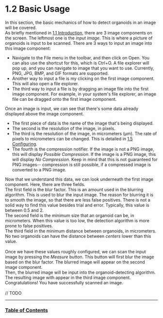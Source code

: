 # 1.2 Basic Usage

In this section, the basic mechanics of how to detect organoids in an image will be covered.
<br />
As briefly mentioned in [1.1 Introduction]($LOCAL/Introduction.md), there are 3 image components on the screen.
The leftmost one is the *input image*. This is where a picture of organoids is input to be scanned.
There are 3 ways to input an image into this image component:

* Navigate to the File menu in the toolbar, and then click on Open.
  You can also use the shortcut for this, which is Ctrl+O.
  A file explorer will pop up, and you can navigate to image that you want to use.
  Currently, PNG, JPG, BMP, and GIF formats are supported.
* Another way to input a file is my clicking on the first image component.
  This will also open a file explorer.
* The third way to input a file is by dragging an image file into the first image component.
  For example, in your system's file explorer, an image file can be dragged onto the first image component.

Once an image is input, we can see that there's some data already displayed above the image component.
* The first piece of data is the name of the image that's being displayed.
* The second is the resolution of the image, in pixels.
* The third is the resolution of the image, in micrometers (μm). The rate of pixels to micrometers can be changed. This is detailed in [1.5 Configuring]($LOCAL/Configuring.md).
* The fourth is the compression notifier. If the image is not a PNG image, this will display _Possible Compression_.
  If the image is a PNG image, this will display _No Compression_.
  Keep in mind that this is not guaranteed for PNG images-- compression is still possible, if a compressed image is converted to a PNG image.

Now that we understand this data, we can look underneath the first image component.
Here, there are three fields.
<br />
The first field is the blur factor. This is an amount used in the blurring algorithm.
This is used to blur the input image. The reason for blurring it is to smooth the image, so that there are less false positives.
There is not a solid way to find this value besides trial and error. Typically, this value is between 0.5 and 2.
<br />
The second field is the minimum size that an organoid can be, in micrometers.
When this value is too low, the detection algorithm is more prone to false positives.
<br />
The third field in the minimum distance between organoids, in micrometers.
No two organoids can have the distance between _centers_ lower than this value.
<br />
<br />
Once we have these values roughly configured, we can scan the input image by pressing the _Measure_ button.
This button will first blur the image based on the blur factor.
The blurred image will appear on the second image component.
<br />
Then, the blurred image will be input into the organoid-detecting algorithm.
The resulting image with appear in the third image component.
Congratulations! You have successfully scanned an image.
<br />
<br />
// TODO

--------

### [Table of Contents]($LOCAL/TableOfContents.md)
